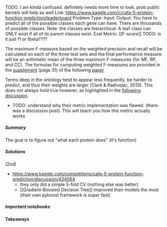 TODO. I am kinda confused. definitely needs more time to look. prob public kernels will help as well
Link: https://www.kaggle.com/c/cafa-5-protein-function-prediction/leaderboard
Problem Type: 
Input: 
Output: You have to predict all of the possible classes each gene can have. There are thousands of possible classes. Note: the classes are hierarchical: A leaf class can ONLY exist if all of its parent classes exist.
Eval Metric: [[F-score]]
	TODO: is it just f1 or fbeta????

The maximum F-measure based on the weighted precision and recall will be calculated on each of the three test sets and the final performance measure will be an arithmetic mean of the three maximum F-measures (for MF, BP, and CC). The formulas for computing weighted F-measures are provided in the [supplement](https://ndownloader.figstatic.com/files/7128245) (page 31) of the following [paper](https://genomebiology.biomedcentral.com/articles/10.1186/s13059-016-1037-6)

Terms deep in the ontology tend to appear less frequently, be harder to predict, and thus their weights are larger (Clark & Radivojac, 2013). This does not always hold true however, as highlighted in the [following discussion](https://www.kaggle.com/competitions/cafa-5-protein-function-prediction/discussion/405237).

- TODO: understand why their metric implementation was flawed. (there was a discussion post). This will teach you how this metric actually works
##### Summary
The goal is to figure out "what each protein does" (it's function)
##### Solutions

(2nd)
- https://www.kaggle.com/competitions/cafa-5-protein-function-prediction/discussion/434064
	- they only did a simple 5-fold CV (nothing else was better)
	- [[Gradient-Boosted Decision Tree]] improved their models the most (their own pyboost framework is super fast)


##### Important notebooks
#### Takeaways


